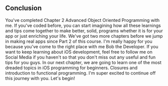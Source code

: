 ## Conclusion
You've completed Chapter 2 Advanced Object Oriented Programming with me. If you've coded before, you can start imagining how all these learnings and tips come together to make better, solid, programs whether it is for your app or just enriching your life. We've got two more chapters before we jump in making real apps since Part 2 of this course. I'm really happy for you because you've come to the right place with me Bob the Developer. If you want to keep learning about iOS development, feel free to follow me on Social Media if you haven't so that you don't miss out any useful and fun tips for you guys. In our next chapter, we are going to learn one of the most dreaded topics in iOS programming for beginners. Closures and introduction to functional programming. I'm super excited to continue off this journey with you. Let's begin! 
